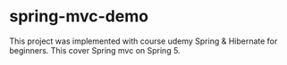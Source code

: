 # spring-mvc-demo
This project was implemented with course udemy Spring & Hibernate for beginners.
This cover Spring mvc on Spring 5.